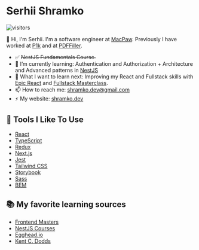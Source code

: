 # Serhii Shramko
 ![visitors](https://visitor-badge.laobi.icu/badge?page_id=shramkoweb)

👋 Hi, I'm Serhii. I'm a software engineer at [MacPaw](https://macpaw.com/).
Previously I have worked at [P1k](https://p1k.org/) and at [PDFFiller](https://www.pdffiller.com/).

[//]: # (- 🔭 I’m currently working on:)
- :white_check_mark: ~~NestJS Fundamentals Course.~~
- 🌱 I’m currently learning: Authentication and Authorization + Architecture and Advanced patterns in [NestJS](https://courses.nestjs.com/)
- 🤔 What I want to learn next: Improving my React and Fullstack skills with [Epic React](https://epicreact.dev/) and [Fullstack Masterclass](https://www.newline.co/tinyhouse).
- 📫 How to reach me: shramko.dev@gmail.com
- ⚡ My website: [shramko.dev](https://shramko.dev/)

## 🔧 Tools I Like To Use

- [React](https://reactjs.org/)
- [TypeScript](https://www.typescriptlang.org/)
- [Redux](https://redux.js.org/)
- [Next.js](https://nextjs.org/)
- [Jest](https://jestjs.io/)
- [Tailwind CSS](https://tailwindcss.com)
- [Storybook](https://storybook.js.org/)
- [Sass](https://sass-lang.com/)
- [BEM](https://en.bem.info/methodology/)


## 📚 My favorite learning sources

- [Frontend Masters](https://frontendmasters.com/)
- [NestJS Courses](https://courses.nestjs.com/)
- [Egghead.io](https://egghead.io/)
- [Kent C. Dodds](https://kentcdodds.com/)
